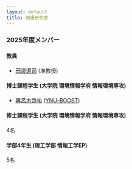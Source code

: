 ```yaml
---
layout: default
title: 田邊研究室
---
```


### 2025年度メンバー

#### 教員

- [田邊遼司](https://ryojitanabe.github.io/index-j) (准教授)

#### 博士課程学生 (大学院 環境情報学府 情報環境専攻)

- [興呂木啓祐](https://rogi52.github.io/) ([YNU-BOOST](https://ope.ynu.ac.jp/learning_plus/doctor_support.html))
	
#### 修士課程学生 (大学院 環境情報学府 情報環境専攻)

4名

#### 学部4年生 (理工学部 情報工学EP)

5名
